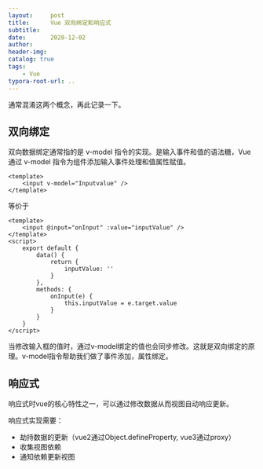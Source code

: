 ```yaml
---
layout:     post
title:      Vue 双向绑定和响应式
subtitle:  
date:       2020-12-02
author:     
header-img: 
catalog: true
tags:
    - Vue
typora-root-url: ..
---
```


通常混淆这两个概念，再此记录一下。

## 双向绑定

双向数据绑定通常指的是 v-model 指令的实现。是输入事件和值的语法糖，Vue 通过 v-model 指令为组件添加输入事件处理和值属性赋值。

```
<template>
	<input v-model="Inputvalue" />
</template>
```

等价于

```
<template>
	<input @input="onInput" :value="inputValue" />
</template>
<script>
	export default {
		data() {
			return {
				inputValue: ''
			}
		},
		methods: {
			onInput(e) {
				this.inputValue = e.target.value
			}
		}
	}
</script>
```

当修改输入框的值时，通过v-model绑定的值也会同步修改。这就是双向绑定的原理。v-model指令帮助我们做了事件添加，属性绑定。

## 响应式

响应式时vue的核心特性之一，可以通过修改数据从而视图自动响应更新。

响应式实现需要：

- 劫持数据的更新（vue2通过Object.defineProperty, vue3通过proxy）
- 收集视图依赖
- 通知依赖更新视图





